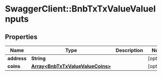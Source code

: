 # SwaggerClient::BnbTxTxValueValueInputs

## Properties
Name | Type | Description | Notes
------------ | ------------- | ------------- | -------------
**address** | **String** |  | [optional] 
**coins** | [**Array&lt;BnbTxTxValueValueCoins&gt;**](BnbTxTxValueValueCoins.md) |  | [optional] 

